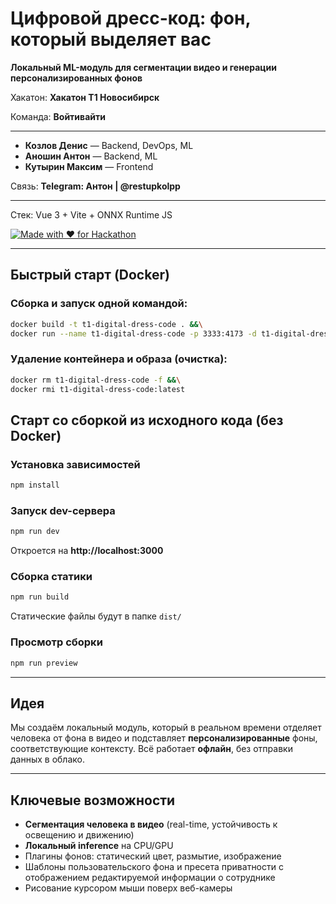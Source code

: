 # Цифровой дресс-код: фон, который выделяет вас
**Локальный ML-модуль для сегментации видео и генерации персонализированных фонов**

Хакатон: **Хакатон Т1 Новосибирск**

Команда: **Войтивайти**

___

- **Козлов Денис** — Backend, DevOps, ML
- **Аношин Антон** — Backend, ML
- **Кутырин Максим** — Frontend

Связь: **Telegram: Антон | @restupkolpp**

---

Стек: Vue 3 + Vite + ONNX Runtime JS

[![Made with ❤️ for Hackathon](https://img.shields.io/badge/Made%20for-Hackathon-ff69b4.svg)]()

---

## Быстрый старт (Docker)

### Сборка и запуск одной командой:
```bash
docker build -t t1-digital-dress-code . &&\
docker run --name t1-digital-dress-code -p 3333:4173 -d t1-digital-dress-code:latest
```

### Удаление контейнера и образа (очистка):
```bash
docker rm t1-digital-dress-code -f &&\
docker rmi t1-digital-dress-code:latest
```

## Старт со сборкой из исходного кода (без Docker)

### Установка зависимостей

```bash
npm install
```

### Запуск dev-сервера

```bash
npm run dev
```

Откроется на **http://localhost:3000**

### Сборка статики

```bash
npm run build
```

Статические файлы будут в папке `dist/`

### Просмотр сборки

```bash
npm run preview
```

---

## Идея
Мы создаём локальный модуль, который в реальном времени отделяет человека от фона в видео и подставляет **персонализированные** фоны, соответствующие контексту. Всё работает **офлайн**, без отправки данных в облако.

---

## Ключевые возможности
- **Сегментация человека в видео** (real-time, устойчивость к освещению и движению)
- **Локальный inference** на CPU/GPU
- Плагины фонов: статический цвет, размытие, изображение
- Шаблоны пользовательского фона и пресета приватности с отображением редактируемой информации о сотруднике
- Рисование курсором мыши поверх веб-камеры
